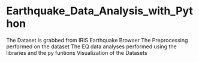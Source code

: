 # Earthquake_Data_Analysis_with_Python
The Dataset is grabbed from IRIS Earthquake Browser
The Preprocessing performed on the dataset
The EQ data analyses performed using the libraries and the py funtions
Visualization of the Datasets
